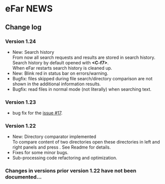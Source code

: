 # eFar NEWS

## Change log

### Version 1.24
* New: Search history  
From now all search requests and results are stored in search history.  
Search history by default opened with **\<C-f7\>**.  
When eFar restarts search history is cleaned up.
* New: Blink red in status bar on errors/warning.
* Bugfix: files skipped during file search/directory comparison are not shown in the additional information results.
* Bugfix: read files in normal mode (not literally) when searching text.

### Version 1.23
* bug fix for the [issue #17](https://github.com/suntsov/efar/issues/17).
  
### Version 1.22
* New: Directory comparator implemented  
To compare content of two directories open these directories in left and right panels and press <M-f6>. See Readme for details.
* Fixes for some minor bugs.
* Sub-processing code refactoring and optimization.
  
### Changes in versions prior version 1.22 have not been documented...
